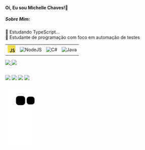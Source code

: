 #### Oi, Eu sou Michelle Chaves!👋

##### Sobre Mim:

🚧 Estudando TypeScript...
<br>
🎯 Estudante de programação com foco em automação de testes
<br>
<table>
  <td>
    <img title="JavaScript" width="25" src="https://raw.githubusercontent.com/devicons/devicon/master/icons/javascript/javascript-original.svg">
  </td>
    <td>
     <img title="NodeJS" width="20" src="https://walde.co/wp-content/uploads/2016/09/nodejs_logo.png">
    </td>
      <td>
        <img title="C#" width="20" src="https://cdn.jsdelivr.net/gh/devicons/devicon/icons/csharp/csharp-original.svg">
      <td>
        <img title="Java" width="20" src="https://cdn.jsdelivr.net/gh/devicons/devicon/icons/java/java-original.svg">
      </td>
  </table>
  
 <div>
  <a href="https://github.com/michellecrodrigues">
  <img height="180em" src="https://github-readme-stats.vercel.app/api?username=michellecrodrigues&show_icons=true&theme=tokyonight&include_all_commits=true&count_private=true"/>
  <img height="100em" src="https://media.discordapp.net/attachments/882798420903989271/889307617283952690/Webp.net-gifmaker.gif?width=406&height=406"/>
 </div>

  ##

  <a href="https://instagram.com/michellec_rodrigues" target="_blank"><img src="https://img.shields.io/badge/-Instagram-%23E4405F?style=for-the-badge&logo=instagram&logoColor=white" target="_blank"></a>
 	<a href="https://discord.gg/mi_passos#0723" target="_blank"><img src="https://img.shields.io/badge/Discord-7289DA?style=for-the-badge&logo=discord&logoColor=white" target="_blank"></a> 
  <a href = "mailto:michellechavesrodrigues1986@gmail.com"><img src="https://img.shields.io/badge/-Gmail-%23333?style=for-the-badge&logo=gmail&logoColor=white" target="_blank"></a>
  <a href="https://www.linkedin.com/in/michelle-rodrigues-passos-17070131" target="_blank"><img src="https://img.shields.io/badge/-LinkedIn-%230077B5?style=for-the-badge&logo=linkedin&logoColor=white" target="_blank"></a> 

  ![Snake animation](https://github.com/rafaballerini/rafaballerini/blob/output/github-contribution-grid-snake.svg)
	
